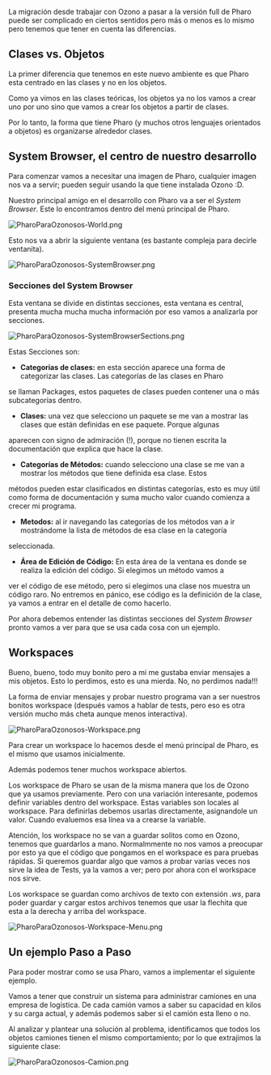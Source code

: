 La migración desde trabajar con Ozono a pasar a la versión full de Pharo puede ser complicado en ciertos sentidos pero más o menos es lo mismo pero tenemos que tener en cuenta las diferencias.

Clases vs. Objetos
------------------

La primer diferencia que tenemos en este nuevo ambiente es que Pharo esta centrado en las clases y no en los objetos.

Como ya vimos en las clases teóricas, los objetos ya no los vamos a crear uno por uno sino que vamos a crear los objetos a partir de clases.

Por lo tanto, la forma que tiene Pharo (y muchos otros lenguajes orientados a objetos) es organizarse alrededor clases.

System Browser, el centro de nuestro desarrollo
-----------------------------------------------

Para comenzar vamos a necesitar una imagen de Pharo, cualquier imagen nos va a servir; pueden seguir usando la que tiene instalada Ozono :D.

Nuestro principal amigo en el desarrollo con Pharo va a ser el *System Browser*. Este lo encontramos dentro del menú principal de Pharo.

![](PharoParaOzonosos-World.png "PharoParaOzonosos-World.png")

Esto nos va a abrir la siguiente ventana (es bastante compleja para decirle ventanita).

![](PharoParaOzonosos-SystemBrowser.png "PharoParaOzonosos-SystemBrowser.png")

### Secciones del System Browser

Esta ventana se divide en distintas secciones, esta ventana es central, presenta mucha mucha mucha información por eso vamos a analizarla por secciones.

![](PharoParaOzonosos-SystemBrowserSections.png "PharoParaOzonosos-SystemBrowserSections.png")

Estas Secciones son:

-   **Categorias de clases:** en esta sección aparece una forma de categorizar las clases. Las categorías de las clases en Pharo

se llaman Packages, estos paquetes de clases pueden contener una o más subcategorías dentro.

-   **Clases:** una vez que selecciono un paquete se me van a mostrar las clases que están definidas en ese paquete. Porque algunas

aparecen con signo de admiración (!), porque no tienen escrita la documentación que explica que hace la clase.

-   **Categorías de Métodos:** cuando selecciono una clase se me van a mostrar los métodos que tiene definida esa clase. Estos

métodos pueden estar clasificados en distintas categorías, esto es muy útil como forma de documentación y suma mucho valor cuando comienza a crecer mi programa.

-   **Metodos:** al ir navegando las categorías de los métodos van a ir mostrándome la lista de métodos de esa clase en la categoría

seleccionada.

-   **Área de Edición de Código:** En esta área de la ventana es donde se realiza la edición del código. Si elegimos un método vamos a

ver el código de ese método, pero si elegimos una clase nos muestra un código raro. No entremos en pánico, ese código es la definición de la clase, ya vamos a entrar en el detalle de como hacerlo.

Por ahora debemos entender las distintas secciones del *System Browser* pronto vamos a ver para que se usa cada cosa con un ejemplo.

Workspaces
----------

Bueno, bueno, todo muy bonito pero a mi me gustaba enviar mensajes a mis objetos. Esto lo perdimos, esto es una mierda. No, no perdimos nada!!!

La forma de enviar mensajes y probar nuestro programa van a ser nuestros bonitos workspace (después vamos a hablar de tests, pero eso es otra versión mucho más cheta aunque menos interactiva).

![](PharoParaOzonosos-Workspace.png "PharoParaOzonosos-Workspace.png")

Para crear un workspace lo hacemos desde el menú principal de Pharo, es el mismo que usamos inicialmente.

Además podemos tener muchos workspace abiertos.

Los workspace de Pharo se usan de la misma manera que los de Ozono que ya usamos previamente. Pero con una variación interesante, podemos definir variables dentro del workspace. Estas variables son locales al workspace. Para definirlas debemos usarlas directamente, asignandole un valor. Cuando evaluemos esa línea va a crearse la variable.

Atención, los workspace no se van a guardar solitos como en Ozono, tenemos que guardarlos a mano. Normalmmente no nos vamos a preocupar por esto ya que el código que pongamos en el workspace es para pruebas rápidas. Si queremos guardar algo que vamos a probar varias veces nos sirve la idea de Tests, ya la vamos a ver; pero por ahora con el workspace nos sirve.

Los workspace se guardan como archivos de texto con extensión *.ws*, para poder guardar y cargar estos archivos tenemos que usar la flechita que esta a la derecha y arriba del workspace.

![](PharoParaOzonosos-Workspace-Menu.png "PharoParaOzonosos-Workspace-Menu.png")

Un ejemplo Paso a Paso
----------------------

Para poder mostrar como se usa Pharo, vamos a implementar el siguiente ejemplo.

Vamos a tener que construir un sistema para administrar camiones en una empresa de logística. De cada camión vamos a saber su capacidad en kilos y su carga actual, y además podemos saber si el camión esta lleno o no.

Al analizar y plantear una solución al problema, identificamos que todos los objetos camiones tienen el mismo comportamiento; por lo que extrajimos la siguiente clase:

![](PharoParaOzonosos-Camion.png "PharoParaOzonosos-Camion.png")
